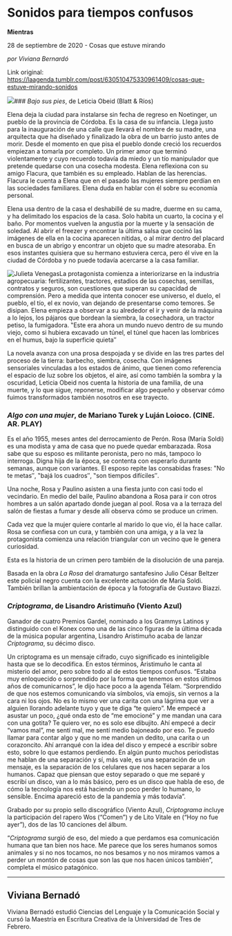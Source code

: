 # Sonidos para tiempos confusos

**Mientras**

28 de septiembre de 2020 - Cosas que estuve mirando

_por Viviana Bernardó_

Link original: https://laagenda.tumblr.com/post/630510475330961409/cosas-que-estuve-mirando-sonidos

![](https://64.media.tumblr.com/5dc65ce1eefc26f31fcaaafda650cf98/dfb2d6afd9bc7d7c-be/s500x750/2e50f622c42d6eb04fb4d44c484a6a70f746dd5e.jpg)### *Bajo sus pies*, de Leticia Obeid (Blatt & Ríos)

Elena deja la ciudad para instalarse sin fecha de regreso en Noetinger, un pueblo de la provincia de Córdoba. Es la casa de su infancia. Llega justo para la inauguración de una calle que llevará el nombre de su madre, una arquitecta que ha diseñado y finalizado la obra de un barrio justo antes de morir. Desde el momento en que pisa el pueblo donde creció los recuerdos empiezan a tomarla por completo. Un primer amor que terminó violentamente y cuyo recuerdo todavía da miedo y un tío manipulador que pretende quedarse con una cosecha modesta. Elena reflexiona con su amigo Flacura, que también es su empleado. Hablan de las herencias. Flacura le cuenta a Elena que en el pasado las mujeres siempre perdían en las sociedades familiares. Elena duda en hablar con él sobre su economía personal. 

Elena usa dentro de la casa el deshabillé de su madre, duerme en su cama, y ha delimitado los espacios de la casa. Solo habita un cuarto, la cocina y el baño. Por momentos vuelven la angustia por la muerte y la sensación de soledad. Al abrir el freezer y encontrar la última salsa que cocinó las imágenes de ella en la cocina aparecen nítidas, o al mirar dentro del placard en busca de un abrigo y encontrar un objeto que su madre atesoraba. En esos instantes quisiera que su hermano estuviera cerca, pero él vive en la ciudad de Córdoba y no puede todavía acercarse a la casa familiar. 

![Julieta Venegas](https://64.media.tumblr.com/00fa75f9e2366c693713469bbcd74bae/dfb2d6afd9bc7d7c-32/s250x400/c251925def94b998097b035e3e0af8733fe9ca4c.jpg)La protagonista comienza a interiorizarse en la industria agropecuaria: fertilizantes, tractores, estadios de las cosechas, semillas, contratos y seguros, son cuestiones que superan su capacidad de comprensión. Pero a medida que intenta conocer  ese universo,  el duelo, el pueblo, el tío, el ex novio, van dejando de presentarse como temores. Se disipan. Elena empieza a observar a su alrededor el ir y venir de la máquina a lo lejos, los pájaros que bordean la siembra, la cosechadora, un tractor petiso, la fumigadora. ‟Este era ahora un mundo nuevo dentro de su mundo viejo, como si hubiera excavado un túnel, el túnel que hacen las lombrices en el humus, bajo la superficie quieta″ 

La novela avanza con una prosa despojada y se divide en las tres partes del proceso de la tierra: barbecho, siembra, cosecha. Con imágenes sensoriales vinculadas a los estados de ánimo, que tienen como referencia el espacio de luz sobre los objetos, el aire, así como también la sombra y la oscuridad, Leticia Obeid nos cuenta la historia de una familia, de una muerte, y lo que sigue, reponerse, modificar algo pequeño y observar cómo fuimos transformados también nosotros en ese trayecto. 

  


### *Algo con una mujer*, de Mariano Turek y Luján Loioco. (CINE. AR. PLAY)

Es el año 1955, meses antes del derrocamiento de Perón. Rosa (María Soldi) es una modista y ama de casa que no puede quedar embarazada. Rosa sabe que su esposo es militante peronista, pero no más, tampoco lo interroga.  Digna hija de la época, se contenta con esperarlo durante semanas, aunque con variantes. El esposo repite las consabidas frases: ‟No te metas″, ‟bajá los cuadros″, ‟son tiempos difíciles″.

Una noche, Rosa y Paulino asisten a una fiesta junto con casi todo el vecindario. En medio del baile, Paulino abandona a Rosa para ir con otros hombres a un salón apartado donde juegan al pool. Rosa va a la terraza del salón de fiestas a fumar y desde allí observa cómo se produce un crimen.

Cada vez que la mujer quiere contarle al marido lo que vio, él la hace callar. Rosa se confiesa con un cura, y también con una amiga, y a la vez la protagonista comienza una relación triangular con un vecino que le genera curiosidad.

Esta es la historia de un crimen pero también de la disolución de una pareja. 

Basada en la obra *La Rosa* del dramaturgo santafesino Julio César Beltzer este policial negro cuenta con la excelente actuación de María Soldi. También brillan la ambientación de época y la fotografía de Gustavo Biazzi.

  


### *Criptograma*, de Lisandro Aristimuño  (Viento Azul)

Ganador de cuatro Premios Gardel, nominado a los Grammys Latinos y distinguido con el Konex como una de las cinco figuras de la última década de la música popular argentina, Lisandro Aristimuño  acaba de lanzar *Criptograma*, su décimo disco. 

Un criptograma es un mensaje cifrado, cuyo significado es ininteligible hasta que se lo decodifica. En estos términos, Aristimuño le canta al misterio del amor, pero sobre todo al de estos tiempos confusos. “Estaba muy enloquecido o sorprendido por la forma que tenemos en estos últimos años de comunicarnos”, le dijo hace poco a la agenda Télam. “Sorprendido de que nos estemos comunicando vía símbolos, vía emojis, sin vernos a la cara ni los ojos. No es lo mismo ver una carita con una lágrima que ver a alguien llorando adelante tuyo y que te diga “te quiero”. Me empecé a asustar un poco, ¿qué onda esto de “me emocioné” y me mandan una cara con una gotita? Te quiero ver, no es solo ese dibujito. Ahí empecé a decir “vamos mal”, me sentí mal, me sentí medio bajoneado por eso. Te puedo llamar para contar algo y que no me manden un dedito, una carita o un corazoncito. Ahí arranqué con la idea del disco y empecé a escribir sobre esto, sobre lo que estamos perdiendo. En algún punto muchos periodistas me hablan de una separación y sí, más vale, es una separación de un mensaje, es la separación de los celulares que nos hacen separar a los humanos. Capaz que piensan que estoy separado o que me separé y escribí un disco, van a lo más básico, pero es un disco que habla de eso, de cómo la tecnología nos está haciendo un poco perder lo humano, lo sensible. Encima apareció esto de la pandemia y más todavía”.





Grabado por su propio sello discográfico (Viento Azul), *Criptograma i*ncluye la participación del rapero Wos (“Comen”) y de Lito Vitale en (“Hoy no fue ayer”), dos de las 10 canciones del álbum. 

“*Criptograma* surgió de eso, del miedo a que perdamos esa comunicación humana que tan bien nos hace. Me parece que los seres humanos somos animales y si no nos tocamos, no nos besamos y no nos miramos vamos a perder un montón de cosas que son las que nos hacen únicos también”, completa el músico patagónico.



---

Viviana Bernadó
---------------

 Viviana Bernadó estudió Ciencias del Lenguaje y la Comunicación Social y cursó la Maestría en Escritura Creativa de la Universidad de Tres de Febrero.

 


